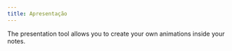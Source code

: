 ```yaml
---
title: Apresentação
---
```


The presentation tool allows you to create your own animations inside your notes.

